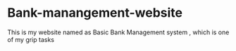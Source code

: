 # Bank-manangement-website
 This is my website named as Basic Bank Management system , which is one of my grip tasks
